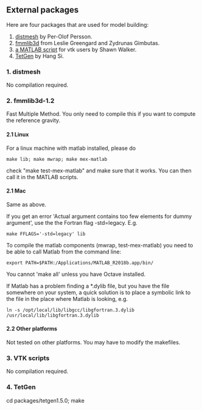 External packages
------------------------------------------------------------------
Here are four packages that are used for model building:  
1. [distmesh](http://persson.berkeley.edu/distmesh/) by Per-Olof Persson.   
2. [fmmlib3d](https://github.com/zgimbutas/fmmlib3d) from Leslie Greengard and Zydrunas Gimbutas.    
3. [a MATLAB script](https://www.mathworks.com/matlabcentral/fileexchange/58002-write-binary-vtk-file-for-tetrahedral-grid-with-scalar-and-vector-data?s_tid=prof_contriblnk) for vtk users by Shawn Walker.  
4. [TetGen](http://www.tetgen.org) by Hang Si.

### 1. distmesh

No compilation required.

### 2. fmmlib3d-1.2

Fast Multiple Method. You only need to compile this if you want to compute the reference gravity.

#### 2.1 Linux

For a linux machine with matlab installed, please do 
~~~
make lib; make mwrap; make mex-matlab 
~~~
check "make test-mex-matlab" and make sure that it works.
You can then call it in the MATLAB scripts.

#### 2.1 Mac

Same as above.

If you get an error 'Actual argument contains too few elements for dummy argument', use the the Fortran flag -std=legacy. E.g.
~~~
make FFLAGS='-std=legacy' lib
~~~
To compile the matlab components (mwrap, test-mex-matlab) you need to be able to call Matlab from the command line:
~~~
export PATH=$PATH:/Applications/MATLAB_R2018b.app/bin/
~~~
You cannot 'make all' unless you have Octave installed.

If Matlab has a problem finding a *.dylib file, but you have the file somewhere on your system, a quick solution is to place a symbolic link to the file in the place where Matlab is looking, e.g.
~~~
ln -s /opt/local/lib/libgcc/libgfortran.3.dylib /usr/local/lib/libgfortran.3.dylib
~~~
#### 2.2 Other platforms

Not tested on other platforms. You may have to modify the makefiles.  

### 3. VTK scripts

No compilation required.

### 4. TetGen

cd packages/tetgen1.5.0; make

